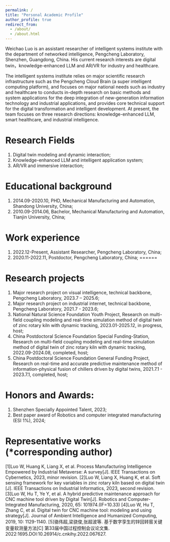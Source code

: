 ```yaml
---
permalink: /
title: "Personal Academic Profile"
author_profile: true
redirect_from: 
  - /about/
  - /about.html
---
```


Weichao Luo is an assistant researcher of intelligent systems institute with the department of networked intelligence, Pengcheng Laboratory, Shenzhen, Guangdong, China. His current research interests are digital twin，knowledge-enhanced LLM and AR/VR for industry and healthcare. 

The intelligent systems institute relies on major scientific research infrastructure such as the Pengcheng Cloud Brain (a super intelligent computing platform), and focuses on major national needs such as industry and healthcare to conducts in-depth research on basic methods and system applications for the deep integration of new-generation information technology and industrial applications, and provides core technical support for the digital transformation and intelligent development. At present, the team focuses on three research directions: knowledge-enhanced LLM, smart healthcare, and industrial intelligence.


Research Fields
======
1. Digital twin modeling and dynamic interaction;
2. Knowledge-enhanced LLM and intelligent application system;
3. AR/VR and immersive interaction;

Educational background
======
1. 2014.09-2020.10, PHD, Mechanical Manufacturing and Automation, Shandong University, China;
2. 2010.09-2014.06, Bachelor, Mechanical Manufacturing and Automation, Tianjin University, China;

Work experience
======
1. 2022.12-Present, Assistant Researcher, Pengcheng Laboratory, China;
2. 2020.11-2022.11, Postdoctor, Pengcheng Laboratory, China;
======

Research projects
======
1. Major research project on visual intelligence, technical backbone, Pengcheng Laboratory, 2023.7 – 2025.6;
2. Major research project on industrial internet, technical backbone, Pengcheng Laboratory, 2021.7 - 2023.6;
3. National Natural Science Foundation Youth Project, Research on multi-field coupling modeling and real-time simulation method of digital twin of zinc rotary kiln with dynamic tracking, 2023.01-2025.12, in progress, host;
4. China Postdoctoral Science Foundation Special Funding-Station, Research on multi-field coupling modeling and real-time simulation method of digital twin of zinc rotary kiln with dynamic tracking, 2022.09-2024.08, completed, host;
5. China Postdoctoral Science Foundation General Funding Project, Research on real-time and accurate predictive maintenance method of information-physical fusion of chillers driven by digital twins, 2021.7.1 - 2023.7.1, completed, host;

Honors and Awards:
======
1. Shenzhen Specially Appointed Talent, 2023;
2. Best paper award of Robotics and computer integrated manufacturing (ESI 1%), 2024;

Representative works (*corresponding author)
======
[1]Luo W, Huang K, Liang X, et al. Process Manufacturing Intelligence Empowered by Industrial Metaverse: A survey[J]. IEEE Transactions on Cybernetics, 2023, minor revision.
[2]Luo W, Liang X, Huang K, et al. Soft sensing framework for key variables in zinc rotary kiln based on digital twin [J]. IEEE Transactions on Industrial Informatics, 2023, second revision.
[3]Luo W, Hu T, Ye Y, et al. A hybrid predictive maintenance approach for CNC machine tool driven by Digital Twin[J]. Robotics and Computer-Integrated Manufacturing, 2020, 65: 101974.(IF=10.33)
[4]Luo W, Hu T, Zhang C, et al. Digital twin for CNC machine tool: modeling and using strategy[J]. Journal of Ambient Intelligence and Humanized Computing, 2019, 10: 1129-1140.
[5]骆伟超,梁骁俊,张超波等. 基于数字孪生的锌回转窑关键变量软测量方法[C] 第33届中国过程控制会议论文集. 2022:1695.DOI:10.26914/c.cnkihy.2022.067627.